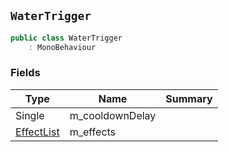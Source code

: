 ## `WaterTrigger`

```csharp
public class WaterTrigger
    : MonoBehaviour
```

### Fields

| Type | Name | Summary | 
| --- | --- | --- | 
| Single | m_cooldownDelay |  | 
| [EffectList](./EffectList.md) | m_effects |  | 



